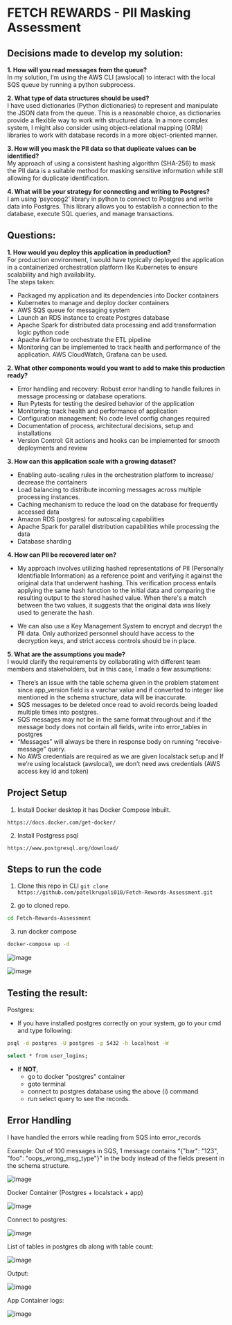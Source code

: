 # FETCH REWARDS - PII Masking Assessment

## Decisions made to develop my solution:
<b> 1. How will you read messages from the queue?</b>
<br />In my solution, I’m using the AWS CLI (awslocal) to interact with the local SQS queue by running a python subprocess.

<b> 2. What type of data structures should be used?</b>
<br />I have used dictionaries (Python dictionaries) to represent and manipulate the JSON data from the queue. This is a reasonable choice, as dictionaries provide a flexible way to work with structured data. In a more complex system, I might also consider using object-relational mapping (ORM) libraries to work with database records in a more object-oriented manner.

<b> 3. How will you mask the PII data so that duplicate values can be identified?</b>
<br />My approach of using a consistent hashing algorithm (SHA-256) to mask the PII data is a suitable method for masking sensitive information while still allowing for duplicate identification.

<b> 4. What will be your strategy for connecting and writing to Postgres?</b>
<br />I am using ‘psycopg2’ library in python to connect to Postgres and write data into Postgres. This library allows you to establish a connection to the database, execute SQL queries, and manage transactions.

## Questions:
<b> 1. How would you deploy this application in production?</b>
<br />For production environment, I would have typically deployed the application in a containerized orchestration platform like Kubernetes to ensure scalability and high availability. <br />The steps taken:
 - Packaged my application and its dependencies into Docker containers
 - Kubernetes to manage and deploy docker containers
 - AWS SQS queue for messaging system
 - Launch an RDS instance to create Postgres database
 - Apache Spark for distributed data processing and add transformation logic python code
 - Apache Airflow to orchestrate the ETL pipeline
 - Monitoring can be implemented to track health and performance of the application. AWS CloudWatch, Grafana can be used.


<b> 2. What other components would you want to add to make this production ready?</b><br />
 - Error handling and recovery: Robust error handling to handle failures in message processing or database operations.
 - Run Pytests for testing the desired behavior of the application
 - Monitoring: track health and performance of application
 - Configuration management: No code level config changes required
 - Documentation of process, architectural decisions, setup and installations 
 - Version Control: Git actions and hooks can be implemented for smooth deployments and review


<b> 3. How can this application scale with a growing dataset?</b>
 - Enabling auto-scaling rules in the orchestration platform to increase/ decrease the containers
 - Load balancing to distribute incoming messages across multiple processing instances.
 - Caching mechanism to reduce the load on the database for frequently accessed data
 - Amazon RDS (postgres) for autoscaling capabilities
 - Apache Spark for parallel distribution capabilities while processing the data
 - Database sharding

<b> 4. How can PII be recovered later on?</b>
 - My approach involves utilizing hashed representations of PII (Personally Identifiable Information) as a reference point and verifying it against the original data that underwent hashing. This verification process entails applying the same hash function to the initial data and comparing the resulting output to the stored hashed value. When there's a match between the two values, it suggests that the original data was likely used to generate the hash.

 - We can also use a Key Management System to encrypt and decrypt the PII data. Only authorized personnel should have access to the decryption keys, and strict access controls should be in place.

<b> 5. What are the assumptions you made?</b><br />
I would clarify the requirements by collaborating with different team members and stakeholders, but in this case, I made a few assumptions:
 - There’s an issue with the table schema given in the problem statement since app_version field is a varchar value and if converted to integer like mentioned in the schema structure, data will be inaccurate.
 - SQS messages to be deleted once read to avoid records being loaded multiple times into postgres.
 - SQS messages may not be in the same format throughout and if the message body does not contain all fields, write into error_tables in postgres
 - “Messages” will always be there in response body on running “receive-message” query.
 - No AWS credentials are required as we are given localstack setup and If we’re using localstack (awslocal), we don’t need aws credentials (AWS access key id and token)

## Project Setup

1. Install Docker desktop it has Docker Compose Inbuilt.

```https://docs.docker.com/get-docker/```

2. Install Postgress psql

```https://www.postgresql.org/download/```

## Steps to run the code

1. Clone this repo in CLI
```git clone https://github.com/patelkrupali010/Fetch-Rewards-Assessment.git```

2. go to cloned repo.
```bash
cd Fetch-Rewards-Assessment
```
3. run docker compose

```bash
docker-compose up -d
```
![image](https://github.com/patelkrupali010/Fetch-Rewards-Assessment/assets/91221231/9d13c91b-4e7d-49b3-8141-a507e480e318)

![image](https://github.com/patelkrupali010/Fetch-Rewards-Assessment/assets/91221231/f57355a0-9d71-4907-a88f-7054292f2d0c)



 
 

## Testing the result:
Postgres:
* If you have installed postgres correctly on your system, go to your cmd and type following:  

 ```bash
psql -d postgres -U postgres -p 5432 -h localhost -W 
```

 ```bash
 select * from user_logins;
```

* If <b>NOT</b>,
   - go to docker "postgres" container
   - goto terminal
   - connect to postgres database using the above (i) command
   - run select query to see the records.

## Error Handling
I have handled the errors while reading from SQS into error_records

Example: Out of 100 messages in SQS, 1 message contains “{"bar": "123", "foo": "oops_wrong_msg_type"}” in the body instead of the fields present in the schema structure.

![image](https://github.com/patelkrupali010/Fetch-Rewards-Assessment/assets/91221231/d5d12abe-a1ee-4141-a796-3663d8c00179)

 

Docker Container (Postgres + localstack + app)

![image](https://github.com/patelkrupali010/Fetch-Rewards-Assessment/assets/91221231/0e466c55-74f7-485d-b1f0-aab7932d6db4)

Connect to postgres:

![image](https://github.com/patelkrupali010/Fetch-Rewards-Assessment/assets/91221231/8275740b-5e48-4c3e-b958-cb050efdddfd)

 
List of tables in postgres db along with table count:

![image](https://github.com/patelkrupali010/Fetch-Rewards-Assessment/assets/91221231/4b8a5a39-1abc-4a41-a16b-dd0933e34e0c)

 

Output:

![image](https://github.com/patelkrupali010/Fetch-Rewards-Assessment/assets/91221231/d040b2c7-e601-4f47-8a26-6062a03d5beb)

 

App Container logs:

![image](https://github.com/patelkrupali010/Fetch-Rewards-Assessment/assets/91221231/c7b54ab3-9b24-4553-b423-e75198b3b707)



